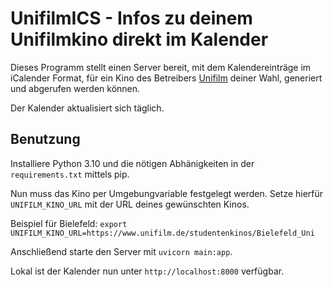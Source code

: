 # UnifilmICS - Infos zu deinem Unifilmkino direkt im Kalender

Dieses Programm stellt einen Server bereit,
mit dem Kalendereinträge im iCalender Format, für ein Kino des Betreibers [Unifilm](https://www.unifilm.de/startseite) deiner Wahl, generiert und abgerufen werden können.

Der Kalender aktualisiert sich täglich.

## Benutzung

Installiere Python 3.10 und die nötigen Abhänigkeiten in der ```requirements.txt``` mittels pip.

Nun muss das Kino per Umgebungvariable festgelegt werden.
Setze hierfür ```UNIFILM_KINO_URL``` mit der URL deines gewünschten Kinos.

Beispiel für Bielefeld:
```export UNIFILM_KINO_URL=https://www.unifilm.de/studentenkinos/Bielefeld_Uni```

Anschließend starte den Server mit 
```uvicorn main:app```.

Lokal ist der Kalender nun unter ```http://localhost:8000``` verfügbar.
